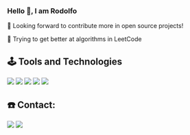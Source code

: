 ### Hello 👋, I am Rodolfo

<p>🔭 Looking forward to contribute more in open source projects!<br>
<p>🌱 Trying to get better at algorithms in LeetCode</p>

<h2>🕹️ Tools and Technologies</h2>
<div style="display: inline">
<img src="https://img.shields.io/badge/Python-FFD43B?style=for-the-badge&logo=python&logoColor=blue" />
<img src="https://img.shields.io/badge/MySQL-005C84?style=for-the-badge&logo=mysql&logoColor=white" />  
<img src="https://img.shields.io/badge/PowerBI-F2C811?style=for-the-badge&logo=Power%20BI&logoColor=white" />
<img src="https://img.shields.io/badge/Microsoft_Excel-217346?style=for-the-badge&logo=microsoft-excel&logoColor=white" />
<img src="https://img.shields.io/badge/GIT-E44C30?style=for-the-badge&logo=git&logoColor=white" />
</div>

<h2>☎️ Contact:</h2>
<div style="display: inline">
<a href="https://rodmasalsk@gmail.com" target="_blank"><img src="https://img.shields.io/badge/rodmasalsk@gmail.com-D14836?style=for-the-badge&logo=gmail&logoColor=white" /></a>
<a href="https://www.linkedin.com/in/rodolfo-wetterich-masalskiene-489555248/" target="_blank"><img src="https://img.shields.io/badge/LinkedIn-0077B5?style=for-the-badge&logo=linkedin&logoColor=white" /></a>
</div>

<!--<a href="google.com" target="_blank"><img src="https://img.shields.io/badge/rodmasalsk@gmail.com-D14836?style=for-the-badge&logo=gmail&logoColor=white"/></a>-->

<!--
**rodmasalskiene/rodmasalskiene** is a ✨ _special_ ✨ repository because its `README.md` (this file) appears on your GitHub profile.

Here are some ideas to get you started:

- 🔭 I’m currently working on ...
- 🌱 I’m currently learning ...
- 👯 I’m looking to collaborate on ...
- 🤔 I’m looking for help with ...
- 💬 Ask me about ...
- 📫 How to reach me: ...
- 😄 Pronouns: ...
- ⚡ Fun fact: ...
-->
